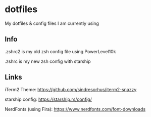 # dotfiles

My dotfiles & config files I am currently using

## Info

.zshrc2 is my old zsh config file using PowerLevel10k

.zshrc is my new zsh config with starship

## Links

iTerm2 Theme: https://github.com/sindresorhus/iterm2-snazzy

starship config: https://starship.rs/config/

NerdFonts (using Fira): https://www.nerdfonts.com/font-downloads
